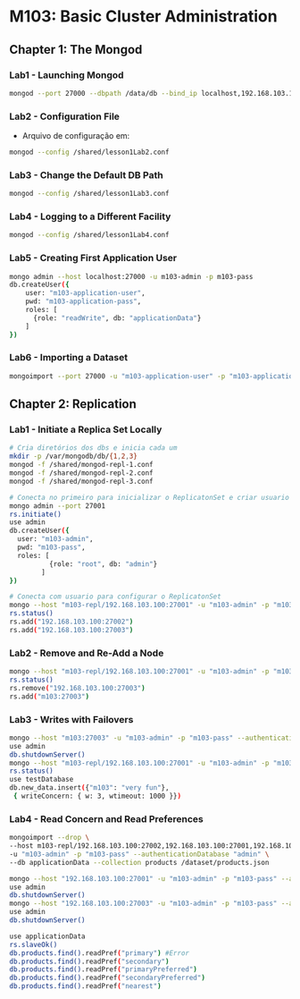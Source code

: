 # M103: Basic Cluster Administration

## Chapter 1: The Mongod

### Lab1 - Launching Mongod

``` bash
mongod --port 27000 --dbpath /data/db --bind_ip localhost,192.168.103.100 --auth --fork --logpath errors.log
```

### Lab2 - Configuration File

* Arquivo de configuração em:

```bash
mongod --config /shared/lesson1Lab2.conf
```

### Lab3 - Change the Default DB Path

```bash
mongod --config /shared/lesson1Lab3.conf
```

### Lab4 - Logging to a Different Facility

```bash
mongod --config /shared/lesson1Lab4.conf
```

### Lab5 - Creating First Application User

```bash
mongo admin --host localhost:27000 -u m103-admin -p m103-pass
db.createUser({
    user: "m103-application-user",
    pwd: "m103-application-pass",
    roles: [
      {role: "readWrite", db: "applicationData"}
    ]
})
```

### Lab6 - Importing a Dataset

```bash
mongoimport --port 27000 -u "m103-application-user" -p "m103-application-pass" --authenticationDatabase "admin" --db=applicationData --collection=products
```

## Chapter 2: Replication

### Lab1 - Initiate a Replica Set Locally

```bash
# Cria diretórios dos dbs e inicia cada um
mkdir -p /var/mongodb/db/{1,2,3}
mongod -f /shared/mongod-repl-1.conf
mongod -f /shared/mongod-repl-2.conf
mongod -f /shared/mongod-repl-3.conf

# Conecta no primeiro para inicializar o ReplicatonSet e criar usuario admin
mongo admin --port 27001
rs.initiate()
use admin
db.createUser({
  user: "m103-admin",
  pwd: "m103-pass",
  roles: [
          {role: "root", db: "admin"}
        ]
})

# Conecta com usuario para configurar o ReplicatonSet
mongo --host "m103-repl/192.168.103.100:27001" -u "m103-admin" -p "m103-pass" --authenticationDatabase "admin"
rs.status()
rs.add("192.168.103.100:27002")
rs.add("192.168.103.100:27003")
```

### Lab2 - Remove and Re-Add a Node

```bash
mongo --host "m103-repl/192.168.103.100:27001" -u "m103-admin" -p "m103-pass" --authenticationDatabase "admin"
rs.status()
rs.remove("192.168.103.100:27003")
rs.add("m103:27003")
```

### Lab3 - Writes with Failovers

```bash
mongo --host "m103:27003" -u "m103-admin" -p "m103-pass" --authenticationDatabase "admin"
use admin
db.shutdownServer()
mongo --host "m103-repl/192.168.103.100:27001" -u "m103-admin" -p "m103-pass" --authenticationDatabase "admin"
rs.status()
use testDatabase
db.new_data.insert({"m103": "very fun"},
 { writeConcern: { w: 3, wtimeout: 1000 }})
```

### Lab4 - Read Concern and Read Preferences

```bash
mongoimport --drop \
--host m103-repl/192.168.103.100:27002,192.168.103.100:27001,192.168.103.100:27003 \
-u "m103-admin" -p "m103-pass" --authenticationDatabase "admin" \
--db applicationData --collection products /dataset/products.json

mongo --host "192.168.103.100:27001" -u "m103-admin" -p "m103-pass" --authenticationDatabase "admin"
use admin
db.shutdownServer()
mongo --host "192.168.103.100:27003" -u "m103-admin" -p "m103-pass" --authenticationDatabase "admin"
use admin
db.shutdownServer()

use applicationData
rs.slaveOk()
db.products.find().readPref("primary") #Error
db.products.find().readPref("secondary")
db.products.find().readPref("primaryPreferred")
db.products.find().readPref("secondaryPreferred")
db.products.find().readPref("nearest")
```